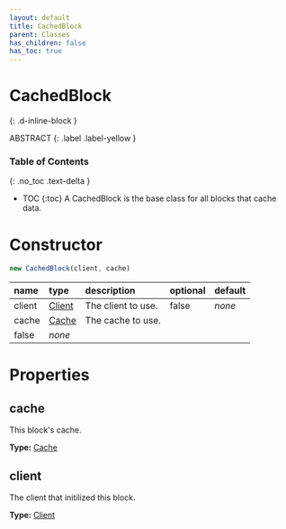 ```yaml
---
layout: default
title: CachedBlock
parent: Classes
has_children: false
has_toc: true
---
```


# CachedBlock
{: .d-inline-block }

ABSTRACT
{: .label .label-yellow }

### Table of Contents
{: .no_toc .text-delta }

- TOC
{:toc}
A CachedBlock is the base class for all blocks that
cache data.
# Constructor
```js
new CachedBlock(client, cache)
```

| name | type | description | optional | default |
|:-----|:-----|:------------|:---------|:--------|
| client | [Client](/classes/Client) | The client to use. | false | *none* |
| cache | [Cache](/classes/Cache) | The cache to use.
 | false | *none* |

# Properties
## cache
This block's cache.

**Type:** [Cache](/classes/Cache)

## client
The client that initilized this block.

**Type:** [Client](/classes/Client)

